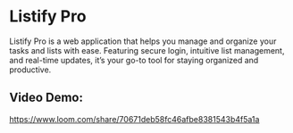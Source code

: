 # Listify Pro
 Listify Pro is a web application that helps you manage and organize your tasks and lists with ease. Featuring secure login, intuitive list management, and real-time updates, it’s your go-to tool for staying organized and productive.

## Video Demo:
https://www.loom.com/share/70671deb58fc46afbe8381543b4f5a1a
